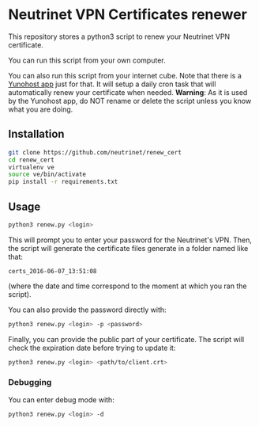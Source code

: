 # Neutrinet VPN Certificates renewer

This repository stores a python3 script to renew your Neutrinet VPN certificate.

You can run this script from your own computer.

You can also run this script from your internet cube.
Note that there is a [Yunohost app](https://github.com/Neutrinet/neutrinet_ynh) just for that. 
It will setup a daily cron task that will automatically renew your certificate when needed. 
**Warning**: As it is used by the Yunohost app, do NOT rename or delete the script unless you know what you are doing.

## Installation

```bash
git clone https://github.com/neutrinet/renew_cert
cd renew_cert
virtualenv ve
source ve/bin/activate
pip install -r requirements.txt
```

## Usage

```bash
python3 renew.py <login>
```

This will prompt you to enter your password for the Neutrinet's VPN.
Then, the script will generate the certificate files generate in a folder named like that:  
```
certs_2016-06-07_13:51:08
```
(where the date and time correspond to the moment at which you ran the script).

You can also provide the password directly with:
```bash
python3 renew.py <login> -p <password>
```

Finally, you can provide the public part of your certificate.
The script will check the expiration date before trying to update it:
```bash
python3 renew.py <login> <path/to/client.crt>
```

### Debugging

You can enter debug mode with:
```bash
python3 renew.py <login> -d
```
